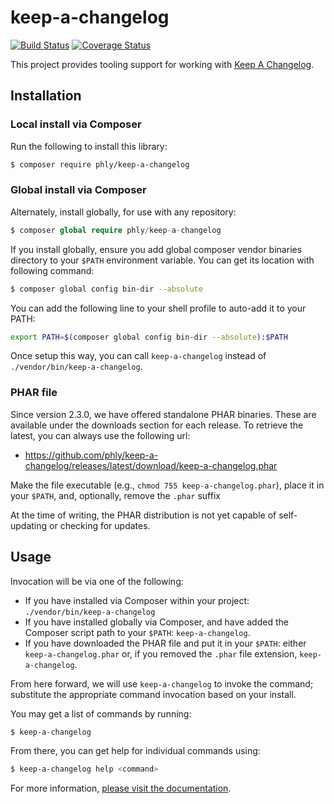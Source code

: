 # keep-a-changelog

[![Build Status](https://secure.travis-ci.org/phly/keep-a-changelog.svg?branch=master)](https://secure.travis-ci.org/phly/keep-a-changelog)
[![Coverage Status](https://coveralls.io/repos/github/phly/keep-a-changelog/badge.svg?branch=master)](https://coveralls.io/github/phly/keep-a-changelog?branch=master)

This project provides tooling support for working with [Keep A
Changelog](https://keepachangelog.com).

## Installation

### Local install via Composer

Run the following to install this library:

```bash
$ composer require phly/keep-a-changelog
```

### Global install via Composer

Alternately, install globally, for use with any repository:

```php
$ composer global require phly/keep-a-changelog
```

If you install globally, ensure you add global composer vendor binaries
directory to your `$PATH` environment variable. You can get its location with
following command:

```bash
$ composer global config bin-dir --absolute
```

You can add the following line to your shell profile to auto-add it to your PATH:

```bash
export PATH=$(composer global config bin-dir --absolute):$PATH
```

Once setup this way, you can call `keep-a-changelog` instead of
`./vendor/bin/keep-a-changelog`.

### PHAR file

Since version 2.3.0, we have offered standalone PHAR binaries. These are
available under the downloads section for each release. To retrieve the latest,
you can always use the following url:

- https://github.com/phly/keep-a-changelog/releases/latest/download/keep-a-changelog.phar

Make the file executable (e.g., `chmod 755 keep-a-changelog.phar`), place it in
your `$PATH`, and, optionally, remove the `.phar` suffix

At the time of writing, the PHAR distribution is not yet capable of
self-updating or checking for updates.

## Usage

Invocation will be via one of the following:

- If you have installed via Composer within your project: `./vendor/bin/keep-a-changelog`
- If you have installed globally via Composer, and have added the Composer
  script path to  your `$PATH`: `keep-a-changelog`.
- If you have downloaded the PHAR file and put it in your `$PATH`: either
  `keep-a-changelog.phar` or, if you removed the `.phar` file extension,
  `keep-a-changelog`.

From here forward, we will use `keep-a-changelog` to invoke the command;
substitute the appropriate command invocation based on your install.

You may get a list of commands by running:

```bash
$ keep-a-changelog
```

From there, you can get help for individual commands using:

```bash
$ keep-a-changelog help <command>
```

For more information, [please visit the documentation](https://phly.github.io/keep-a-changelog/).
